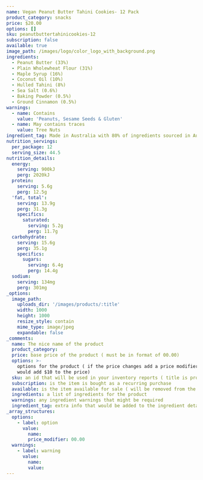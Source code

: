 ```yaml
---
name: Vegan Peanut Butter Tahini Cookies- 12 Pack
product_category: snacks
price: $20.00
options: []
sku: peanutbuttertahinicookies-12
subscription: false
available: true
image_path: /images/logo/color_logo_with_background.png
ingredients:
  - Peanut Butter (33%)
  - Plain Wholewheat Flour (31%)
  - Maple Syrup (16%)
  - Coconut Oil (10%)
  - Hulled Tahini (8%)
  - Sea Salt (0.6%)
  - Baking Powder (0.5%)
  - Ground Cinnamon (0.5%)
warnings:
  - name: Contains
    value: 'Peanuts, Sesame Seeds & Gluten'
  - name: May contains traces
    value: Tree Nuts
ingredient_tag: Made in Australia with 80% of ingredients sourced in Australia
nutrition_servings:
  per_package: 12
  serving_size: 44.5
nutrition_details:
  energy:
    serving: 900kJ
    perg: 2020kJ
  protein:
    serving: 5.6g
    perg: 12.5g
  'fat, total':
    serving: 13.9g
    perg: 31.3g
    specifics:
      saturated:
        serving: 5.2g
        perg: 11.7g
  carbohydrate:
    serving: 15.6g
    perg: 35.1g
    specifics:
      sugars:
        serving: 6.4g
        perg: 14.4g
  sodium:
    serving: 134mg
    perg: 301mg
_options:
  image_path:
    uploads_dir: '/images/products/:title'
    width: 1000
    height: 1000
    resize_style: contain
    mime_type: image/jpeg
    expandable: false
_comments:
  name: The nice name of the product
  product_category:
  price: base price of the product ( must be in format of 00.00)
  options: >-
    options for the product ( if the price changes add a price modifier +10.00
    would add $10 to the price)
  sku: an id that will be used in your inventory reports ( title is probably good )
  subscription: is the item is bought as a recurring purchase
  available: is the item available for sale ( will be removed from the site )
  ingredients: a list of ingredients for the product
  warnings: any ingredient warnings that might be required
  ingredient_tag: extra info that would be added to the ingredient details
_array_structures:
  options:
    - label: option
      value:
        name:
        price_modifier: 00.00
  warnings:
    - label: warning
      value:
        name:
        value:
---
```


